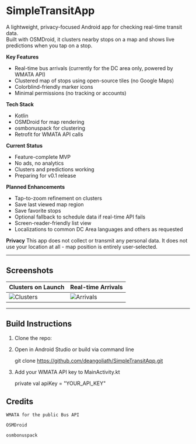 # SimpleTransitApp

A lightweight, privacy-focused Android app for checking real-time transit data.  
Built with OSMDroid, it clusters nearby stops on a map and shows live predictions when you tap on a stop.

 **Key Features**
-  Real-time bus arrivals (currently for the DC area only, powered by WMATA API)
-  Clustered map of stops using open-source tiles (no Google Maps)
-  Colorblind-friendly marker icons
-  Minimal permissions (no tracking or accounts)

**Tech Stack**
- Kotlin
- OSMDroid for map rendering
- osmbonuspack for clustering
- Retrofit for WMATA API calls

 **Current Status**
- Feature-complete MVP
- No ads, no analytics
- Clusters and predictions working
- Preparing for v0.1 release

 **Planned Enhancements**
- Tap-to-zoom refinement on clusters
- Save last viewed map region
- Save favorite stops
- Optional fallback to schedule data if real-time API fails
- Screen-reader-friendly list view
- Localizations to common DC Area languages and others as requested

 **Privacy**
This app does not collect or transmit any personal data. It does not use your location at all - map position is entirely user-selected.

---

## Screenshots

| Clusters on Launch | Real-time Arrivals |
|--------------------|--------------------|
| ![Clusters](screenshot-clusters.png) | ![Arrivals](screenshot-arrival-popup.png) |

---

##  Build Instructions

1. Clone the repo:


2. Open in Android Studio or build via command line
 
   git clone https://github.com/deangoliath/SimpleTransitApp.git

3. Add your WMATA API key to MainActivity.kt
  
   private val apiKey = "YOUR_API_KEY"

## Credits

    WMATA for the public Bus API

    OSMDroid

    osmbonuspack
